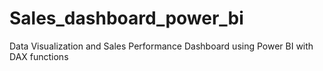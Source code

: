 # Sales_dashboard_power_bi
Data Visualization and Sales Performance Dashboard using Power BI with DAX functions
